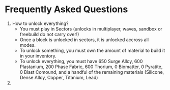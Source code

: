 # Frequently Asked Questions

1. How to unlock everything?
    - You must play in Sectors (unlocks in multiplayer, waves, sandbox or freebuild do not carry over!) <br>
    - Once a block is unlocked in sectors, it is unlocked accross all modes. <br>
    - To unlock something, you must own the amount of material to build it in your inventory. <br>
    - To unlock everything, you must have 650 Surge Alloy, 600 Plastanium, 200 Phase Fabric, 600 Thorium, 0 Biomatter, 0 Pyratite, 0 Blast Comound, and a handful of the remaining materials (Silicone, Dense Alloy, Copper, Titanium, Lead) <br>
2. 
